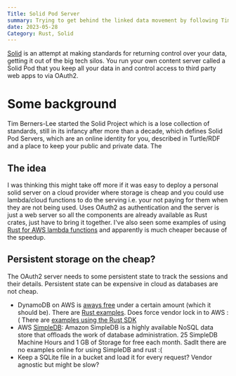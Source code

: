 ```yaml
---
Title: Solid Pod Server
summary: Trying to get behind the linked data movement by following Tim Berners-Lee's latest crazy vision of the future of the web.
date: 2023-05-28
Category: Rust, Solid
---
```


[Solid](https://solidproject.org/) is an attempt at making standards for returning control over your data, getting it out of the big tech silos. You run your own content server called a Solid Pod that you keep all your data in and control access to third party web apps to via OAuth2.

# Some background

Tim Berners-Lee started the Solid Project which is a lose collection of standards, still in its infancy after more than a decade, which defines Solid Pod Servers, which are an online identity for you, described in Turtle/RDF and a place to keep your public and private data. The

## The idea

I was thinking this might take off more if it was easy to deploy a personal solid server on a cloud provider where storage is cheap and you could use lambda/cloud functions to do the serving i.e. your not paying for them when they are not being used. Uses OAuth2 as authentication and the server is just a web server so all the components are already available as Rust crates, just have to bring it together. I've also seen some examples of using [Rust for AWS lambda functions](https://github.com/nogibjj/rust-mlops-template/tree/main/lambdathreads) and apparently is much cheaper because of the speedup.

## Persistent storage on the cheap?

The OAuth2 server needs to some persistent state to track the sessions and their details. Persistent state can be expensive in cloud as databases are not cheap.

- DynamoDB on AWS is [aways free](https://aws.amazon.com/free/database/?p=ft&z=subnav&loc=3) under a certain amount (which it should be). There are [Rust examples](https://docs.aws.amazon.com/sdk-for-rust/latest/dg/rust_dynamodb_code_examples.html). Does force vendor lock in to AWS :( There are [examples using the Rust SDK](https://docs.aws.amazon.com/sdk-for-rust/latest/dg/rust_dynamodb_code_examples.html)
- AWS [SimpleDB](https://aws.amazon.com/simpledb/): Amazon SimpleDB is a highly available NoSQL data store that offloads the work of database administration. 25 SimpleDB Machine Hours and 1 GB of Storage for free each month. Sadlt there are no examples online for using SimpleDB and rust :(
- Keep a SQLite file in a bucket and load it for every request? Vendor agnostic but might be slow?
